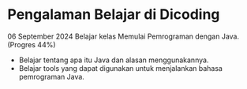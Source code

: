 # Pengalaman Belajar di Dicoding

06 September 2024
Belajar kelas Memulai Pemrograman dengan Java. (Progres 44%)
* Belajar tentang apa itu Java dan alasan menggunakannya.
* Belajar tools yang dapat digunakan untuk menjalankan bahasa pemrograman Java.
